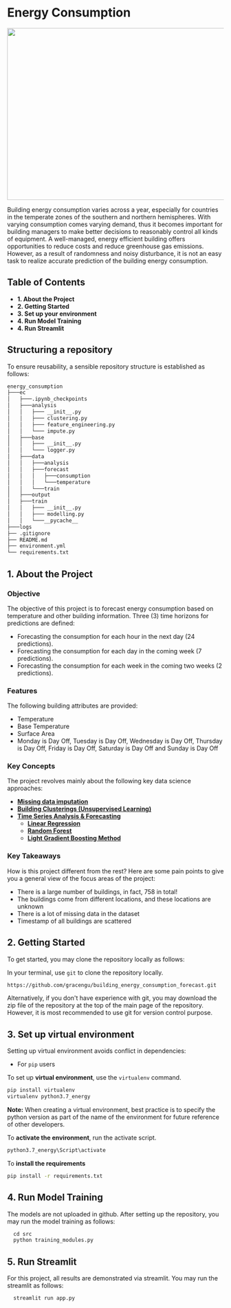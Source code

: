 # Energy Consumption
<p align="center"><img width="1000" height="400" src="https://www.pexels.com/photo/540977/download/?search_query=&tracking_id=n0ja7c6z2v"></p>

Building energy consumption varies across a year, especially for countries in the temperate zones of the southern and northern hemispheres. With varying consumption comes varying demand, thus it becomes important for building managers to make better decisions to reasonably control all kinds of equipment. A well-managed, energy efficient building offers opportunities to reduce costs and reduce greenhouse gas emissions. However, as a result of randomness and noisy disturbance, it is not an easy task to realize accurate prediction of the building energy consumption. 

## Table of Contents
* **1. About the Project**
* **2. Getting Started**
* **3. Set up your environment**
* **4. Run Model Training**
* **4. Run Streamlit**

## Structuring a repository
To ensure reusability, a sensible repository structure is established as follows:

```bash
energy_consumption
├───ec
│   ├───.ipynb_checkpoints
│   ├───analysis
│   │   ├─── __init__.py
│   │   ├─── clustering.py
│   │   ├─── feature_engineering.py
│   │   └─── impute.py
│   ├───base
│   │   ├─── __init__.py
│   │   └─── logger.py
│   ├───data
│   │   ├───analysis
│   │   ├───forecast
│   │   │   ├───consumption
│   │   │   └───temperature
│   │   └───train
│   ├───output
│   ├───train
│   │   ├─── __init__.py
│   │   ├─── modelling.py
│   │   └───__pycache__
├───logs
├── .gitignore
├── README.md
├── environment.yml
└── requirements.txt

```

## 1. About the Project

### Objective

The objective of this project is to forecast energy consumption based on temperature and other building information.
Three (3) time horizons for predictions are defined:
- Forecasting the consumption for each hour in the next day (24 predictions).
- Forecasting the consumption for each day in the coming week (7 predictions).
- Forecasting the consumption for each week in the coming two weeks (2 predictions).

### Features

The following building attributes are provided: 
- Temperature
- Base Temperature
- Surface Area
- Monday is Day Off, Tuesday is Day Off, Wednesday is Day Off, Thursday is Day Off, Friday is Day Off, Saturday is Day Off and Sunday is Day Off
### Key Concepts

The project revolves mainly about the following key data science approaches:
  - <b><u>Missing data imputation </b></u>
  - <b><u>Building Clusterings (Unsupervised Learning)</u></b>
  - <b><u>Time Series Analysis & Forecasting</u></b>
    - <b><u>Linear Regression</u></b>
    - <b><u>Random Forest</u></b>
    - <b><u>Light Gradient Boosting Method</u></b>

### Key Takeaways

How is this project different from the rest? Here are some pain points to give you a general view of the focus areas of the project: 
- There is a large number of buildings, in fact, 758 in total! 
- The buildings come from different locations, and these locations are unknown 
- There is a lot of missing data in the dataset
- Timestamp of all buildings are scattered

## 2. Getting Started

To get started, you may clone the repository locally as follows:
  
In your terminal, use `git` to clone the repository locally.

```bash
https://github.com/gracengu/building_energy_consumption_forecast.git
```
  
Alternatively, if you don't have experience with git, you may download the zip file of the repository at the top of the main page of the repository. However, it is most recommended to use git for version control purpose. 
    

## 3. Set up virtual environment

Setting up virtual environment avoids conflict in dependencies: 


- For `pip` users

To set up **virtual environment**, use the `virtualenv` command. 

```bash
pip install virtualenv
virtualenv python3.7_energy
```

**Note:** When creating a virtual environment, best practice is to specify the python version as part of the name of the environment for future reference of other developers.  

To **activate the environment**, run the activate script. 

```bash
python3.7_energy\Script\activate
```

To **install the requirements**

```bash
pip install -r requirements.txt
```

## 4. Run Model Training

The models are not uploaded in github. After setting up the repository, you may run the model training as follows:

```python
  cd src
  python training_modules.py
```

## 5. Run Streamlit

For this project, all results are demonstrated via streamlit. You may run the streamlit as follows: 

```python
  streamlit run app.py
```
